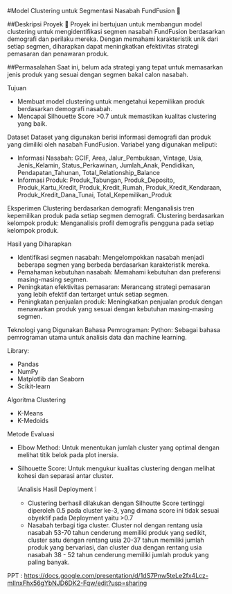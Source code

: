  #Model Clustering untuk Segmentasi Nasabah FundFusion 🏦

##Deskripsi Proyek 📓
Proyek ini bertujuan untuk membangun model clustering untuk mengidentifikasi segmen nasabah FundFusion berdasarkan demografi dan perilaku mereka. Dengan memahami karakteristik unik dari setiap segmen, diharapkan dapat meningkatkan efektivitas strategi pemasaran dan penawaran produk.

##Permasalahan 
Saat ini, belum ada strategi yang tepat untuk memasarkan jenis produk yang sesuai dengan segmen bakal calon nasabah.

Tujuan
- Membuat model clustering untuk mengetahui kepemilikan produk berdasarkan demografi nasabah.
- Mencapai Silhouette Score >0.7 untuk memastikan kualitas clustering yang baik.

Dataset
Dataset yang digunakan berisi informasi demografi dan produk yang dimiliki oleh nasabah FundFusion. Variabel yang digunakan meliputi:
  - Informasi Nasabah: GCIF, Area, Jalur_Pembukaan, Vintage, Usia, Jenis_Kelamin, Status_Perkawinan, Jumlah_Anak, Pendidikan, Pendapatan_Tahunan, Total_Relationship_Balance
  - Informasi Produk: Produk_Tabungan, Produk_Deposito, Produk_Kartu_Kredit, Produk_Kredit_Rumah, Produk_Kredit_Kendaraan, Produk_Kredit_Dana_Tunai, Total_Kepemilikan_Produk   

Eksperimen
Clustering berdasarkan demografi: Menganalisis tren kepemilikan produk pada setiap segmen demografi.
Clustering berdasarkan kelompok produk: Menganalisis profil demografis pengguna pada setiap kelompok produk.

Hasil yang Diharapkan
- Identifikasi segmen nasabah: Mengelompokkan nasabah menjadi beberapa segmen yang berbeda berdasarkan karakteristik mereka.
- Pemahaman kebutuhan nasabah: Memahami kebutuhan dan preferensi masing-masing segmen.
- Peningkatan efektivitas pemasaran: Merancang strategi pemasaran yang lebih efektif dan tertarget untuk setiap segmen.
- Peningkatan penjualan produk: Meningkatkan penjualan produk dengan menawarkan produk yang sesuai dengan kebutuhan masing-masing segmen.

Teknologi yang Digunakan
Bahasa Pemrograman:
Python: Sebagai bahasa pemrograman utama untuk analisis data dan machine learning.

Library:
- Pandas
- NumPy
- Matplotlib dan Seaborn
- Scikit-learn

Algoritma Clustering
- K-Means
- K-Medoids

Metode Evaluasi
- Elbow Method: Untuk menentukan jumlah cluster yang optimal dengan melihat titik belok pada plot inersia.
- Silhouette Score: Untuk mengukur kualitas clustering dengan melihat kohesi dan separasi antar cluster.


  ❕Analisis Hasil Deployment ❕
  - Clustering berhasil dilakukan dengan Silhoutte Score tertinggi diperoleh 0.5 pada cluster ke-3, yang dimana score ini tidak sesuai obyektif pada Deployment yaitu >0.7
  - Nasabah terbagi tiga cluster. Cluster nol dengan rentang usia nasabah 53-70 tahun cenderung memiliki produk yang sedikit, cluster satu dengan rentang usia 20-37 tahun memiliki jumlah produk yang  bervariasi, dan cluster dua dengan rentang usia nasabah 38 - 52 tahun cenderung memiliki jumlah produk yang paling banyak.

PPT : https://docs.google.com/presentation/d/1dS7Pnw5teLe2fx4Lcz-mIInxFhx56gYbNJD6DK2-Fqw/edit?usp=sharing
